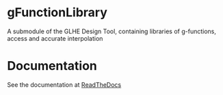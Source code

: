 # gFunctionLibrary
A submodule of the GLHE Design Tool, containing libraries of g-functions, access and accurate interpolation

# Documentation
See the documentation at <a href="https://gfunctionlibrary.readthedocs.io/en/latest/" target="_blank">ReadTheDocs</a>